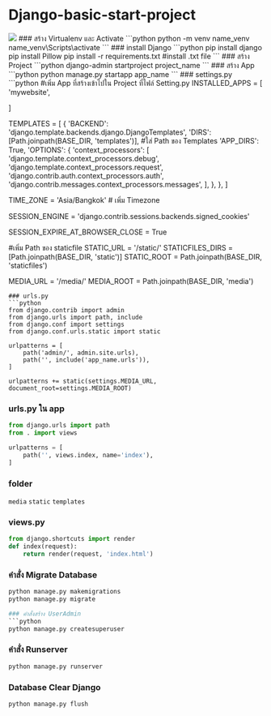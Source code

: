 # Django-basic-start-project 

<img src="{https://img.shields.io/badge/Django-092E20?style=for-the-badge&logo=django&logoColor=green}" />
### สร้าง Virtualenv และ Activate
```python
python -m venv name_venv
name_venv\Scripts\activate
```
### install Django
```python
pip install django
pip install Pillow
pip install -r requirements.txt #install .txt file
```
### สร้าง Project
```python
django-admin startproject project_name 
```
### สร้าง App 
```python
python manage.py startapp app_name
```
### settings.py 
```python #เพิ่ม App ที่สร้างเข้าไปใน Project ที่ไฟล์ Setting.py
INSTALLED_APPS = [
	'mywebsite',

]



TEMPLATES = [
    {
        'BACKEND': 'django.template.backends.django.DjangoTemplates',
        'DIRS': [Path.joinpath(BASE_DIR, 'templates')],   #ใส่ Path ของ Templates
        'APP_DIRS': True,
        'OPTIONS': {
            'context_processors': [
                'django.template.context_processors.debug',
                'django.template.context_processors.request',
                'django.contrib.auth.context_processors.auth',
                'django.contrib.messages.context_processors.messages',
            ],
        },
    },
]

TIME_ZONE = 'Asia/Bangkok' # เพิ่ม Timezone

SESSION_ENGINE = 'django.contrib.sessions.backends.signed_cookies'

SESSION_EXPIRE_AT_BROWSER_CLOSE = True

#เพิ่ม Path ของ staticfile
STATIC_URL = '/static/'
STATICFILES_DIRS = [Path.joinpath(BASE_DIR, 'static')]
STATIC_ROOT = Path.joinpath(BASE_DIR, 'staticfiles')

MEDIA_URL = '/media/'
MEDIA_ROOT = Path.joinpath(BASE_DIR, 'media')
```
### urls.py 
```python
from django.contrib import admin
from django.urls import path, include
from django.conf import settings
from django.conf.urls.static import static

urlpatterns = [
    path('admin/', admin.site.urls),
    path('', include('app_name.urls')),
]

urlpatterns += static(settings.MEDIA_URL, document_root=settings.MEDIA_ROOT) 
```
### urls.py ใน app
```python
from django.urls import path
from . import views

urlpatterns = [
    path('', views.index, name='index'),
]
```
### folder
`media`
`static`
`templates`
### views.py
```python
from django.shortcuts import render
def index(request):
    return render(request, 'index.html')
```
### คำสั่ง Migrate Database
```python
python manage.py makemigrations
python manage.py migrate

### คำสั่งสร้าง UserAdmin
```python
python manage.py createsuperuser
```
### คำสั่ง Runserver
```python
python manage.py runserver
```
### Database Clear Django 
```python
python manage.py flush
```
